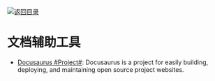 [![返回目录](https://parg.co/UGo)](https://parg.co/b4z) 
 
 
# 文档辅助工具

- [Docusaurus #Project#](https://github.com/facebook/docusaurus): Docusaurus is a project for easily building, deploying, and maintaining open source project websites.
